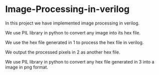 # Image-Processing-in-verilog

In this project we have implemented image processing in verilog.

We use PIL library in python to convert any image into its hex file.

We use the hex file generated in 1 to process the hex file in verilog.

We output the processed pixels in 2 as another hex file.

We use PIL library in python to convert any hex file generated in 3 into a image in png format.
